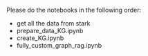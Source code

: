 
Please do the notebooks in the following order:
- get all the data from stark
- prepare_data_KG.ipynb
- create_KG.ipynb
- fully_custom_graph_rag.ipynb
